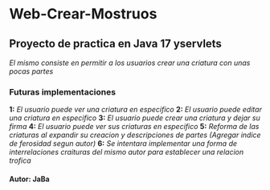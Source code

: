 # Web-Crear-Mostruos

## Proyecto de practica en Java 17 yservlets

_El mismo consiste en permitir a los usuarios crear una criatura con unas pocas partes_

### Futuras implementaciones

**1:** _El usuario puede ver una criatura en especifico_
**2:** _El usuario puede editar una criatura en especifico_
**3:** _El usuario puede crear una criatura y dejar su firma_
**4:** _El usuario puede ver sus criaturas en especifico_
**5:** _Reforma de las criaturas al expandir su creacion y descripciones de partes (Agregar indice de ferosidad segun autor)_
**6:** _Se intentara implementar una forma de interrelaciones craituras del mismo autor para establecer una relacion trofica_

#### Autor: JaBa
